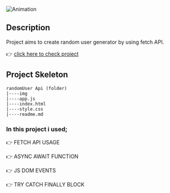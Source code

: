 ![Animation](https://user-images.githubusercontent.com/99739515/174480321-d9ecd313-3bd3-475f-a019-40947d59acc1.gif)

## Description
Project aims to create random user generator by using fetch API.

👉 [click here to check project](https://yaserdemet.github.io/randomUser-api/)



## Project Skeleton 

```
randomUser Api (folder)
|----img     
|----app.js  
|----index.html   
|----style.css
|----readme.md
```


### In this project i used;

👉 FETCH API USAGE

👉 ASYNC AWAIT FUNCTION

👉 JS DOM EVENTS

👉 TRY CATCH FINALLY BLOCK


